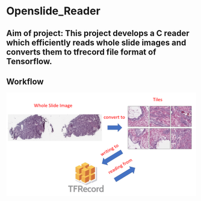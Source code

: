 # Openslide_Reader

## Aim of project: This project develops a C reader which efficiently reads whole slide images and converts them to tfrecord file format of Tensorflow.

## Workflow

![workflow](https://github.com/Abhinav-Telukunta/Openslide_Reader/blob/main/workflow.PNG)
